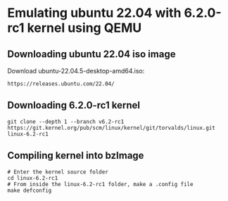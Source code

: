 # Emulating ubuntu 22.04 with 6.2.0-rc1 kernel using QEMU
## Downloading ubuntu 22.04 iso image
Download ubuntu-22.04.5-desktop-amd64.iso:
```
https://releases.ubuntu.com/22.04/
```

## Downloading 6.2.0-rc1 kernel
```
git clone --depth 1 --branch v6.2-rc1 https://git.kernel.org/pub/scm/linux/kernel/git/torvalds/linux.git linux-6.2-rc1

```
## Compiling kernel into bzImage
```
# Enter the kernel source folder
cd linux-6.2-rc1
# From inside the linux-6.2-rc1 folder, make a .config file
make defconfig
```
